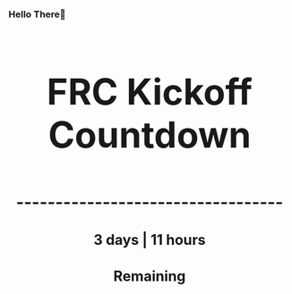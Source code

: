 ### Hello There👋

<!---START-TIMER--->
<h3 align='center' style='font-size: 64px;'>FRC Kickoff Countdown</h3>
<h3 align='center' style='font-size: 30px;'>----------------------------------</h3>
<h3 align='center' style='font-size: 25px;'>3 days | 11 hours</h3>
<h3 align='center' style='font-size: 25px;'>Remaining</h3>
<!---END-TIMER--->
